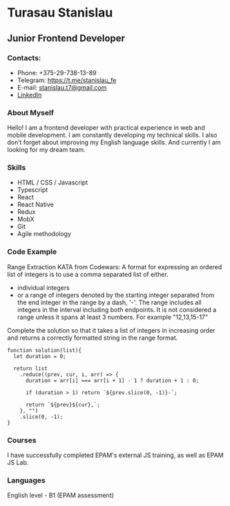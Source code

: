 # Turasau Stanislau

## Junior Frontend Developer

### Contacts:

- Phone: +375-29-738-13-89
- Telegram: https://t.me/stanislau_fe
- E-mail: stanislau.t7@gmail.com
- [LinkedIn](https://www.linkedin.com/in/stanislau-turasau-b527381b0/ "Stanislau on LinkedIn")

### About Myself

Hello! I am a frontend developer with practical experience in web and mobile development. I am constantly developing my technical skills. I also don’t forget about improving my English language skills. And currently I am looking for my dream team.

### Skills

- HTML / CSS / Javascript
- Typescript
- React
- React Native
- Redux
- MobX
- Git
- Agile methodology

### Code Example

Range Extraction KATA from Codewars:
A format for expressing an ordered list of integers is to use a comma separated list of either.

- individual integers
- or a range of integers denoted by the starting integer separated from the end integer in the range by a dash, '-'. The range includes all integers in the interval including both endpoints. It is not considered a range unless it spans at least 3 numbers. For example "12,13,15-17"

Complete the solution so that it takes a list of integers in increasing order and returns a correctly formatted string in the range format.

```
function solution(list){
  let duration = 0;

  return list
    .reduce((prev, cur, i, arr) => {
      duration = arr[i] === arr[i + 1] - 1 ? duration + 1 : 0;

      if (duration > 1) return `${prev.slice(0, -1)}-`;

      return `${prev}${cur},`;
    }, "")
    .slice(0, -1);
}
```

### Courses

I have successfully completed EPAM's external JS training, as well as EPAM JS Lab.

### Languages

English level - B1 (EPAM assessment)
